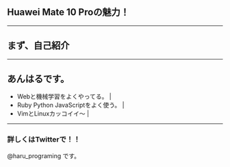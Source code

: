 ## Huawei Mate 10 Proの魅力！
---
## まず、自己紹介
---
## あんはるです。
- Webと機械学習をよくやってる。 |
- Ruby Python JavaScriptをよく使う。 |
- VimとLinuxカッコイイ〜 |
---
### 詳しくはTwitterで！！
@haru_programing です。
